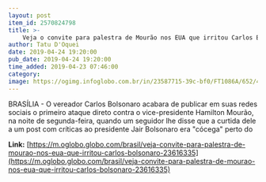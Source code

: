 ```yaml
---
layout: post
item_id: 2570824798
title: >-
    Veja o convite para palestra de Mourão nos EUA que irritou Carlos Bolsonaro
author: Tatu D'Oquei
date: 2019-04-24 19:20:00
pub_date: 2019-04-24 19:20:00
time_added: 2019-04-23 07:46:00
category: 
image: https://ogimg.infoglobo.com.br/in/23587715-39c-bf0/FT1086A/652/47511389982_379d8f57f9_o-1.jpg
---
```


BRASÍLIA - O vereador Carlos Bolsonaro acabara de publicar em suas redes sociais o primeiro ataque direto contra o vice-presidente Hamilton Mourão, na noite de segunda-feira, quando um seguidor lhe disse que a curtida dele a um post com críticas ao presidente Jair Bolsonaro era "cócega" perto do

**Link:** [https://m.oglobo.globo.com/brasil/veja-convite-para-palestra-de-mourao-nos-eua-que-irritou-carlos-bolsonaro-23616335](https://m.oglobo.globo.com/brasil/veja-convite-para-palestra-de-mourao-nos-eua-que-irritou-carlos-bolsonaro-23616335)

